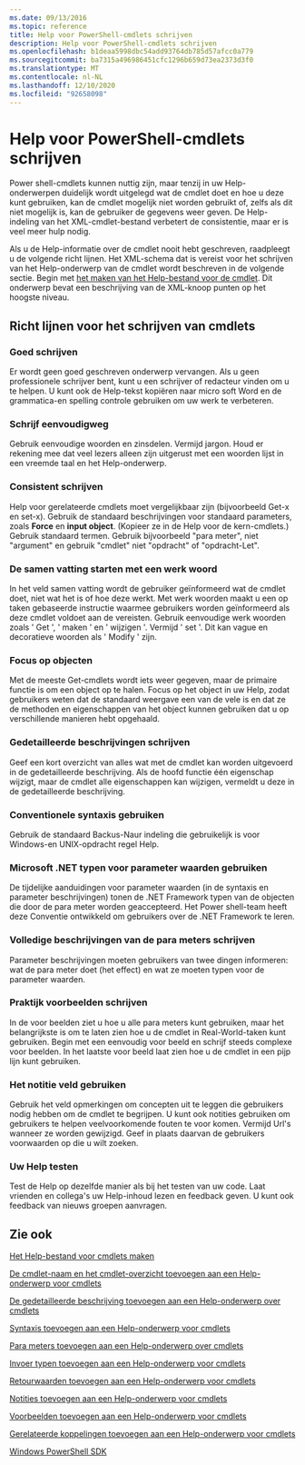 ```yaml
---
ms.date: 09/13/2016
ms.topic: reference
title: Help voor PowerShell-cmdlets schrijven
description: Help voor PowerShell-cmdlets schrijven
ms.openlocfilehash: b1deaa5998dbc54add93764db785d57afcc0a779
ms.sourcegitcommit: ba7315a496986451cfc1296b659d73ea2373d3f0
ms.translationtype: MT
ms.contentlocale: nl-NL
ms.lasthandoff: 12/10/2020
ms.locfileid: "92658098"
---
```

# <a name="writing-help-for-powershell-cmdlets"></a>Help voor PowerShell-cmdlets schrijven

Power shell-cmdlets kunnen nuttig zijn, maar tenzij in uw Help-onderwerpen duidelijk wordt uitgelegd wat de cmdlet doet en hoe u deze kunt gebruiken, kan de cmdlet mogelijk niet worden gebruikt of, zelfs als dit niet mogelijk is, kan de gebruiker de gegevens weer geven. De Help-indeling van het XML-cmdlet-bestand verbetert de consistentie, maar er is veel meer hulp nodig.

Als u de Help-informatie over de cmdlet nooit hebt geschreven, raadpleegt u de volgende richt lijnen. Het XML-schema dat is vereist voor het schrijven van het Help-onderwerp van de cmdlet wordt beschreven in de volgende sectie. Begin met [het maken van het Help-bestand voor de cmdlet](./how-to-create-the-cmdlet-help-file.md). Dit onderwerp bevat een beschrijving van de XML-knoop punten op het hoogste niveau.

## <a name="writing-guidelines-for-cmdlet-help"></a>Richt lijnen voor het schrijven van cmdlets

### <a name="write-well"></a>Goed schrijven

Er wordt geen goed geschreven onderwerp vervangen. Als u geen professionele schrijver bent, kunt u een schrijver of redacteur vinden om u te helpen. U kunt ook de Help-tekst kopiëren naar micro soft Word en de grammatica-en spelling controle gebruiken om uw werk te verbeteren.

### <a name="write-simply"></a>Schrijf eenvoudigweg

Gebruik eenvoudige woorden en zinsdelen. Vermijd jargon. Houd er rekening mee dat veel lezers alleen zijn uitgerust met een woorden lijst in een vreemde taal en het Help-onderwerp.

### <a name="write-consistently"></a>Consistent schrijven

Help voor gerelateerde cmdlets moet vergelijkbaar zijn (bijvoorbeeld Get-x en set-x). Gebruik de standaard beschrijvingen voor standaard parameters, zoals **Force** en **input object**. (Kopieer ze in de Help voor de kern-cmdlets.) Gebruik standaard termen. Gebruik bijvoorbeeld "para meter", niet "argument" en gebruik "cmdlet" niet "opdracht" of "opdracht-Let".

### <a name="start-the-synopsis-with-a-verb"></a>De samen vatting starten met een werk woord

In het veld samen vatting wordt de gebruiker geïnformeerd wat de cmdlet doet, niet wat het is of hoe deze werkt. Met werk woorden maakt u een op taken gebaseerde instructie waarmee gebruikers worden geïnformeerd als deze cmdlet voldoet aan de vereisten. Gebruik eenvoudige werk woorden zoals ' Get ', ' maken ' en ' wijzigen '. Vermijd ' set '. Dit kan vague en decoratieve woorden als ' Modify ' zijn.

### <a name="focus-on-objects"></a>Focus op objecten

Met de meeste Get-cmdlets wordt iets weer gegeven, maar de primaire functie is om een object op te halen. Focus op het object in uw Help, zodat gebruikers weten dat de standaard weergave een van de vele is en dat ze de methoden en eigenschappen van het object kunnen gebruiken dat u op verschillende manieren hebt opgehaald.

### <a name="write-detailed-descriptions"></a>Gedetailleerde beschrijvingen schrijven

Geef een kort overzicht van alles wat met de cmdlet kan worden uitgevoerd in de gedetailleerde beschrijving. Als de hoofd functie één eigenschap wijzigt, maar de cmdlet alle eigenschappen kan wijzigen, vermeldt u deze in de gedetailleerde beschrijving.

### <a name="use-conventional-syntax"></a>Conventionele syntaxis gebruiken

Gebruik de standaard Backus-Naur indeling die gebruikelijk is voor Windows-en UNIX-opdracht regel Help.

### <a name="use-microsoft-net-types-for-parameter-values"></a>Microsoft .NET typen voor parameter waarden gebruiken

De tijdelijke aanduidingen voor parameter waarden (in de syntaxis en parameter beschrijvingen) tonen de .NET Framework typen van de objecten die door de para meter worden geaccepteerd. Het Power shell-team heeft deze Conventie ontwikkeld om gebruikers over de .NET Framework te leren.

### <a name="write-complete-parameter-descriptions"></a>Volledige beschrijvingen van de para meters schrijven

Parameter beschrijvingen moeten gebruikers van twee dingen informeren: wat de para meter doet (het effect) en wat ze moeten typen voor de parameter waarden.

### <a name="write-practical-examples"></a>Praktijk voorbeelden schrijven

In de voor beelden ziet u hoe u alle para meters kunt gebruiken, maar het belangrijkste is om te laten zien hoe u de cmdlet in Real-World-taken kunt gebruiken. Begin met een eenvoudig voor beeld en schrijf steeds complexe voor beelden. In het laatste voor beeld laat zien hoe u de cmdlet in een pijp lijn kunt gebruiken.

### <a name="use-the-notes-field"></a>Het notitie veld gebruiken

Gebruik het veld opmerkingen om concepten uit te leggen die gebruikers nodig hebben om de cmdlet te begrijpen. U kunt ook notities gebruiken om gebruikers te helpen veelvoorkomende fouten te voor komen. Vermijd Url's wanneer ze worden gewijzigd. Geef in plaats daarvan de gebruikers voorwaarden op die u wilt zoeken.

### <a name="test-your-help"></a>Uw Help testen

Test de Help op dezelfde manier als bij het testen van uw code. Laat vrienden en collega's uw Help-inhoud lezen en feedback geven. U kunt ook feedback van nieuws groepen aanvragen.

## <a name="see-also"></a>Zie ook

 [Het Help-bestand voor cmdlets maken](./how-to-create-the-cmdlet-help-file.md)

 [De cmdlet-naam en het cmdlet-overzicht toevoegen aan een Help-onderwerp voor cmdlets](./how-to-add-the-cmdlet-name-and-synopsis-to-a-cmdlet-help-topic.md)

 [De gedetailleerde beschrijving toevoegen aan een Help-onderwerp over cmdlets](./how-to-add-a-cmdlet-description.md)

 [Syntaxis toevoegen aan een Help-onderwerp voor cmdlets](./how-to-add-syntax-to-a-cmdlet-help-topic.md)

 [Para meters toevoegen aan een Help-onderwerp over cmdlets](./how-to-add-parameter-information.md)

 [Invoer typen toevoegen aan een Help-onderwerp voor cmdlets](./how-to-add-input-types-to-a-cmdlet-help-topic.md)

 [Retourwaarden toevoegen aan een Help-onderwerp voor cmdlets](./how-to-add-return-values-to-a-cmdlet-help-topic.md)

 [Notities toevoegen aan een Help-onderwerp voor cmdlets](./how-to-add-notes-to-a-cmdlet-help-topic.md)

 [Voorbeelden toevoegen aan een Help-onderwerp voor cmdlets](./how-to-add-examples-to-a-cmdlet-help-topic.md)

 [Gerelateerde koppelingen toevoegen aan een Help-onderwerp voor cmdlets](./how-to-add-related-links-to-a-cmdlet-help-topic.md)

 [Windows PowerShell SDK](../windows-powershell-reference.md)
